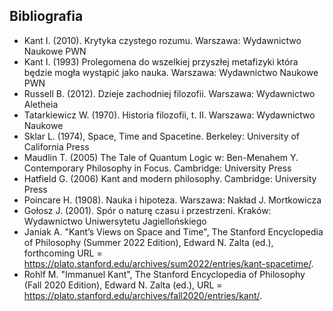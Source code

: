 ## Bibliografia

- Kant I. (2010). Krytyka czystego rozumu. Warszawa: Wydawnictwo Naukowe PWN
- Kant I. (1993) Prolegomena do wszelkiej przyszłej metafizyki która będzie 
mogła wystąpić jako nauka. Warszawa: Wydawnictwo Naukowe PWN
- Russell B. (2012). Dzieje zachodniej filozofii. Warszawa: Wydawnictwo Aletheia
- Tatarkiewicz W. (1970). Historia filozofii, t. II. Warszawa: Wydawnictwo 
Naukowe
- Sklar L. (1974), Space, Time and Spacetine. Berkeley: University of California 
Press
- Maudlin T. (2005) The Tale of Quantum Logic w: Ben-Menahem Y. Contemporary 
Philosophy in Focus. Cambridge: University Press
- Hatfield G. (2006) Kant and modern philosophy. Cambridge: University Press
- Poincare H. (1908). Nauka i hipoteza. Warszawa: Nakład J. Mortkowicza
- Gołosz J. (2001). Spór o naturę czasu i przestrzeni. Kraków: Wydawnictwo 
Uniwersytetu Jagiellońskiego
- Janiak A. "Kant’s Views on Space and Time", The Stanford Encyclopedia of 
Philosophy (Summer 2022 Edition), Edward N. Zalta (ed.), forthcoming URL 
= <https://plato.stanford.edu/archives/sum2022/entries/kant-spacetime/>.
- Rohlf M. "Immanuel Kant", The Stanford Encyclopedia of Philosophy (Fall 2020 
Edition), Edward N. Zalta (ed.), URL 
= <https://plato.stanford.edu/archives/fall2020/entries/kant/>.










































































